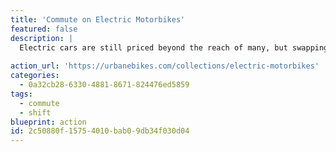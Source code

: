```yaml
---
title: 'Commute on Electric Motorbikes'
featured: false
description: |
  Electric cars are still priced beyond the reach of many, but swapping a car for an electric motorbike will leave plenty of cash in your pocket. The average used car sells for $20,840 in the USA, and you can get a lot of electric motorbike for $3,000. Finding a used electric motorbike will get that manufacturing footprint off your conscience too.
  
action_url: 'https://urbanebikes.com/collections/electric-motorbikes'
categories:
  - 0a32cb28-6330-4881-8671-824476ed5859
tags:
  - commute
  - shift
blueprint: action
id: 2c50880f-1575-4010-bab0-9db34f030d04
---
```

